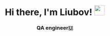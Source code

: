 <h1 align="center">Hi there, I'm Liubov!
<img src="https://github.com/blackcater/blackcater/raw/main/images/Hi.gif" height="32"/></h1>
<h3 align="center">QA engineer🇺</h3>

<!--
**strLubov/strLubov** is a ✨ _special_ ✨ repository because its `README.md` (this file) appears on your GitHub profile.

<h1 About me:/></h1>

Here are some ideas to get you started:

- 🔭 I’m currently working on ...
- 🌱 I’m currently learning ...
- 👯 I’m looking to collaborate on ...
- 🤔 I’m looking for help with ...
- 💬 Ask me about ...
- 📫 How to reach me: ...
- 😄 Pronouns: ...
- ⚡ Fun fact: ...
-->
